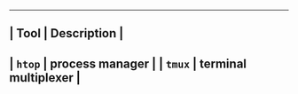 
------------------------------
| Tool   | Description       |
------------------------------
| `htop` | process manager   |
| `tmux` | terminal multiplexer |
------------------------------
